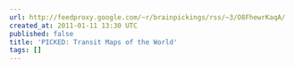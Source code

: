 ```yaml
---
url: http://feedproxy.google.com/~r/brainpickings/rss/~3/O8FhewrKaqA/
created_at: 2011-01-11 13:30 UTC
published: false
title: 'PICKED: Transit Maps of the World'
tags: []
---
```



